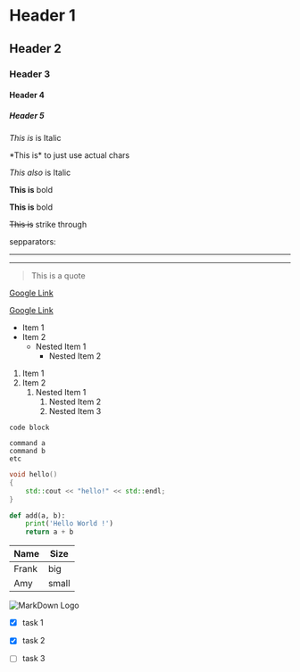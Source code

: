 <!-- comments -->

# Header 1
## Header 2
### Header 3
#### Header 4
##### Header 5

*This is* is Italic

\*This is\* to just use actual chars

_This also_ is Italic

**This is** bold

__This is__ bold

~~This is~~ strike through

sepparators:

---

___

> This is a quote

[Google Link](https://www.google.com/)

[Google Link](https://www.google.com/ "This is a link to Google")

* Item 1
* Item 2
    * Nested Item 1
        * Nested Item 2

1. Item 1
1. Item 2
    1. Nested Item 1
        1. Nested Item 2
        1. Nested Item 3

`code block`

```
command a
command b
etc
```

```c++
void hello()
{
    std::cout << "hello!" << std::endl;
}
```

```python
def add(a, b):
    print('Hello World !')
    return a + b
```

|Name|Size|
|---|---|
|Frank|big|
|Amy|small|

![MarkDown Logo](https://markdown-here.com/img/icon256.png)

* [x] task 1
* [x] task 2
* [ ] task 3

